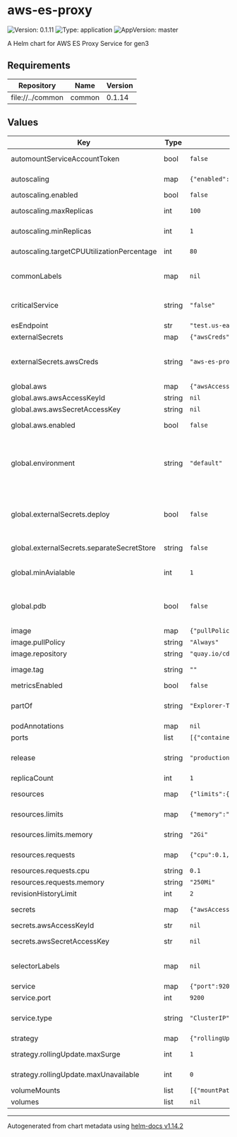 # aws-es-proxy

![Version: 0.1.11](https://img.shields.io/badge/Version-0.1.11-informational?style=flat-square) ![Type: application](https://img.shields.io/badge/Type-application-informational?style=flat-square) ![AppVersion: master](https://img.shields.io/badge/AppVersion-master-informational?style=flat-square)

A Helm chart for AWS ES Proxy Service for gen3

## Requirements

| Repository | Name | Version |
|------------|------|---------|
| file://../common | common | 0.1.14 |

## Values

| Key | Type | Default | Description |
|-----|------|---------|-------------|
| automountServiceAccountToken | bool | `false` | Automount the default service account token |
| autoscaling | map | `{"enabled":false,"maxReplicas":100,"minReplicas":1,"targetCPUUtilizationPercentage":80}` | Configuration for autoscaling the number of replicas |
| autoscaling.enabled | bool | `false` | Whether autoscaling is enabled or not |
| autoscaling.maxReplicas | int | `100` | The maximum number of replicas to scale up to |
| autoscaling.minReplicas | int | `1` | The minimum number of replicas to scale down to |
| autoscaling.targetCPUUtilizationPercentage | int | `80` | The target CPU utilization percentage for autoscaling |
| commonLabels | map | `nil` | Will completely override the commonLabels defined in the common chart's _label_setup.tpl |
| criticalService | string | `"false"` | Valid options are "true" or "false". If invalid option is set- the value will default to "false". |
| esEndpoint | str | `"test.us-east-1.es.amazonaws.com"` | Elasticsearch endpoint in AWS |
| externalSecrets | map | `{"awsCreds":"aws-es-proxy-aws-credentials"}` | External Secrets settings. |
| externalSecrets.awsCreds | string | `"aws-es-proxy-aws-credentials"` | Will override the name of the aws secrets manager secret. Default is "Values.global.environment-.Chart.Name-creds" |
| global.aws | map | `{"awsAccessKeyId":null,"awsSecretAccessKey":null,"enabled":false}` | AWS configuration |
| global.aws.awsAccessKeyId | string | `nil` | Credentials for AWS stuff. |
| global.aws.awsSecretAccessKey | string | `nil` | Credentials for AWS stuff. |
| global.aws.enabled | bool | `false` | Set to true if deploying to AWS. Controls ingress annotations. |
| global.environment | string | `"default"` | Environment name. This should be the same as vpcname if you're doing an AWS deployment. Currently this is being used to share ALB's if you have multiple namespaces. Might be used other places too. |
| global.externalSecrets.deploy | bool | `false` | Will use ExternalSecret resources to pull secrets from Secrets Manager instead of creating them locally. Be cautious as this will override any audit secrets you have deployed. |
| global.externalSecrets.separateSecretStore | string | `false` | Will deploy a separate External Secret Store for this service. |
| global.minAvialable | int | `1` | The minimum amount of pods that are available at all times if the PDB is deployed. |
| global.pdb | bool | `false` | If the service will be deployed with a Pod Disruption Budget. Note- you need to have more than 2 replicas for the pdb to be deployed. |
| image | map | `{"pullPolicy":"Always","repository":"quay.io/cdis/aws-es-proxy","tag":""}` | Docker image information. |
| image.pullPolicy | string | `"Always"` | Docker pull policy. |
| image.repository | string | `"quay.io/cdis/aws-es-proxy"` | Docker repository. |
| image.tag | string | `""` | Overrides the image tag whose default is the chart appVersion. |
| metricsEnabled | bool | `false` | Whether Metrics are enabled. |
| partOf | string | `"Explorer-Tab"` | Label to help organize pods and their use. Any value is valid, but use "_" or "-" to divide words. |
| podAnnotations | map | `nil` | Annotations to add to the pod |
| ports | list | `[{"containerPort":9200}]` | List of container ports |
| release | string | `"production"` | Valid options are "production" or "dev". If invalid option is set- the value will default to "dev". |
| replicaCount | int | `1` | Number of replicas for the deployment. |
| resources | map | `{"limits":{"memory":"2Gi"},"requests":{"cpu":0.1,"memory":"250Mi"}}` | Resource requests and limits for the containers in the pod |
| resources.limits | map | `{"memory":"2Gi"}` | The maximum amount of resources that the container is allowed to use |
| resources.limits.memory | string | `"2Gi"` | The maximum amount of memory the container can use |
| resources.requests | map | `{"cpu":0.1,"memory":"250Mi"}` | The amount of resources that the container requests |
| resources.requests.cpu | string | `0.1` | The amount of CPU requested |
| resources.requests.memory | string | `"250Mi"` | The amount of memory requested |
| revisionHistoryLimit | int | `2` | Number of old revisions to retain |
| secrets | map | `{"awsAccessKeyId":null,"awsSecretAccessKey":null}` | Secret information to access AWS ES cluster. |
| secrets.awsAccessKeyId | str | `nil` | AWS access key ID. Overrides global key. |
| secrets.awsSecretAccessKey | str | `nil` | AWS secret access key ID. Overrides global key. |
| selectorLabels | map | `nil` | Will completely override the selectorLabels defined in the common chart's _label_setup.tpl |
| service | map | `{"port":9200,"type":"ClusterIP"}` | Kubernetes service information. |
| service.port | int | `9200` | The port number that the service exposes. |
| service.type | string | `"ClusterIP"` | Type of service. Valid values are "ClusterIP", "NodePort", "LoadBalancer", "ExternalName". |
| strategy | map | `{"rollingUpdate":{"maxSurge":1,"maxUnavailable":0},"type":"RollingUpdate"}` | Rolling update deployment strategy |
| strategy.rollingUpdate.maxSurge | int | `1` | Number of additional replicas to add during rollout. |
| strategy.rollingUpdate.maxUnavailable | int | `0` | Maximum amount of pods that can be unavailable during the update. |
| volumeMounts | list | `[{"mountPath":"/root/.aws","name":"credentials","readOnly":true}]` | Volumes to mount to the pod. |
| volumes | list | `nil` | Volumes to attach to the pod |

----------------------------------------------
Autogenerated from chart metadata using [helm-docs v1.14.2](https://github.com/norwoodj/helm-docs/releases/v1.14.2)
